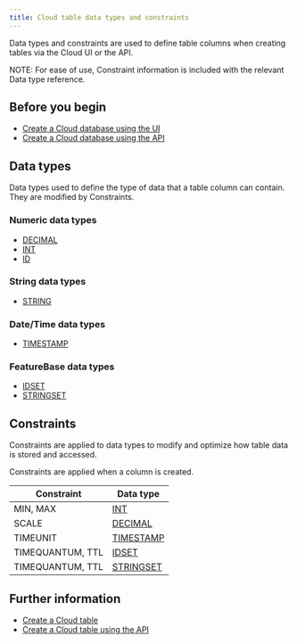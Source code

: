 ```yaml
---
title: Cloud table data types and constraints
---
```


Data types and constraints are used to define table columns when creating tables via the Cloud UI or the API.

NOTE: For ease of use, Constraint information is included with the relevant Data type reference.

## Before you begin

* [Create a Cloud database using the UI](/cloud/cloud-databases/cloud-db-create)
* [Create a Cloud database using the API](/cloud/db-api/cloud-db-create-api)

## Data types

Data types used to define the type of data that a table column can contain. They are modified by Constraints.

### Numeric data types

* [DECIMAL](/cloud/cloud-data-types/cloud-decimal-data-type)
* [INT](/cloud/cloud-data-types/cloud-int-data-type)
* [ID](/cloud/cloud-data-types/cloud-id-data-type)

### String data types

* [STRING](/cloud/cloud-data-types/cloud-string-data-type)

### Date/Time data types

* [TIMESTAMP](/cloud/cloud-data-types/cloud-timestamp-data-type)

### FeatureBase data types

* [IDSET](/cloud/cloud-data-types/cloud-idset-data-type)
* [STRINGSET](/cloud/cloud-data-types/cloud-stringset-data-type)

## Constraints

Constraints are applied to data types to modify and optimize how table data is stored and accessed.

Constraints are applied when a column is created.

| Constraint | Data type |
|---|---|
| MIN, MAX | [INT](/cloud/cloud-data-types/cloud-int-data-type) |
| SCALE | [DECIMAL](/cloud/cloud-data-types/cloud-decimal-data-type) |
| TIMEUNIT | [TIMESTAMP](/cloud/cloud-data-types/cloud-timestamp-data-type) |
| TIMEQUANTUM, TTL | [IDSET](/cloud/cloud-data-types/cloud-idset-data-type) |
| TIMEQUANTUM, TTL | [STRINGSET](/cloud/cloud-data-types/cloud-stringset-data-type) |

## Further information

* [Create a Cloud table](/cloud/cloud-tables/cloud-table-create)
* [Create a Cloud table using the API](/cloud/db-api/cloud-table-create-api)
